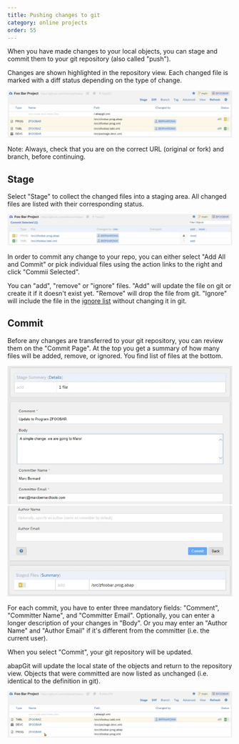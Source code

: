 ```yaml
---
title: Pushing changes to git
category: online projects
order: 55
---
```


When you have made changes to your local objects, you can stage and commit them to your git repository (also called "push").

Changes are shown highlighted in the repository view. Each changed file is marked with a diff status depending on the type of change. 

![](img/committing_changes.png)

Note: Always, check that you are on the correct URL (original or fork) and branch, before continuing. 

## Stage

Select "Stage" to collect the changed files into a staging area. All changed files are listed with their corresponding status. 

![](img/committing_stage.png)

In order to commit any change to your repo, you can either select "Add All and Commit" or pick individual files using the action links to the right
and click "Commii Selected".

You can "add", "remove" or "ignore" files. "Add" will update the file on git or create it if it doesn't exist yet. "Remove" will drop the file from git. 
"Ignore" will include the file in the [ignore list](https://docs.abapgit.org/settings-dot-abapgit.html) without changing it in git. 

## Commit

Before any changes are transferred to your git repository, you can review them on the "Commit Page". At the top you get a summary of how many files will
be added, remove, or ignored. You find list of files at the bottom.

![](img/committing_commit_1.png)
![](img/committing_commit_2.png)

For each commit, you have to enter three mandatory fields: "Comment", "Committer Name", and "Committer Email". Optionally, you can enter a longer
description of your changes in "Body". Or you may enter an "Author Name" and "Author Email" if it's different from the committer (i.e. the current user).

When you select "Commit", your git repository will be updated. 

abapGit will update the local state of the objects and return to the repository view. Objects that were committed are now listed as unchanged (i.e. identical 
to the definition in git).

![](img/committing_done.png)

